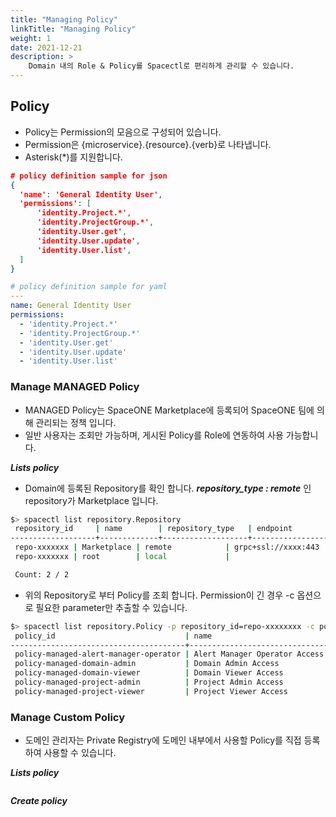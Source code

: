 ```yaml
---
title: "Managing Policy"
linkTitle: "Managing Policy"
weight: 1
date: 2021-12-21
description: >
    Domain 내의 Role & Policy를 Spacectl로 편리하게 관리할 수 있습니다.
---
```




## Policy

- Policy는 Permission의 모음으로 구성되어 있습니다. 
- Permission은 {microservice}.{resource}.{verb}로 나타냅니다.
- Asterisk(*)를 지원합니다. 

~~~json
# policy definition sample for json 
{
  'name': 'General Identity User',
  'permissions': [
      'identity.Project.*',
      'identity.ProjectGroup.*',
      'identity.User.get',
      'identity.User.update',
      'identity.User.list',
  ]
}
~~~

~~~yaml
# policy definition sample for yaml
---
name: General Identity User
permissions: 
  - 'identity.Project.*'
  - 'identity.ProjectGroup.*'
  - 'identity.User.get'
  - 'identity.User.update'
  - 'identity.User.list'
~~~


### Manage MANAGED Policy
- MANAGED Policy는 SpaceONE Marketplace에 등록되어 SpaceONE 팀에 의해 관리되는 정책 입니다. 
- 일반 사용자는 조회만 가능하며, 게시된 Policy를 Role에 연동하여 사용 가능합니다. 

***Lists policy***

- Domain에 등록된 Repository를 확인 합니다. _**repository_type : remote**_ 인 repository가 Marketplace 입니다.
~~~bash
$> spacectl list repository.Repository
 repository_id     | name        | repository_type   | endpoint                                          | created_at
-------------------+-------------+-------------------+---------------------------------------------------+--------------------------
 repo-xxxxxxx | Marketplace | remote            | grpc+ssl://xxxx:443 | 2021-10-03T15:51:56.338Z
 repo-xxxxxxx | root        | local             |                                                   | 2020-05-12T00:04:37.010Z

 Count: 2 / 2
~~~

- 위의 Repository로 부터 Policy를 조회 합니다. Permission이 긴 경우 -c 옵션으로 필요한 parameter만 추출할 수 있습니다. 
~~~bash
$> spacectl list repository.Policy -p repository_id=repo-xxxxxxxx -c policy_id,name,state,labels,repository_info,domain_id
 policy_id                             | name                          | state   | labels   | repository_info                                                                            | domain_id
---------------------------------------+-------------------------------+---------+----------+--------------------------------------------------------------------------------------------+---------------------
 policy-managed-alert-manager-operator | Alert Manager Operator Access | ENABLED | []       | {'repository_id': 'repo-xxxxxxx', 'name': 'Marketplace', 'repository_type': 'remote'} | domain-xxxxxx
 policy-managed-domain-admin           | Domain Admin Access           | ENABLED | []       | {'repository_id': 'repo-xxxxxxx', 'name': 'Marketplace', 'repository_type': 'remote'} | domain-xxxxxx
 policy-managed-domain-viewer          | Domain Viewer Access          | ENABLED | []       | {'repository_id': 'repo-xxxxxxx', 'name': 'Marketplace', 'repository_type': 'remote'} | domain-xxxxxx
 policy-managed-project-admin          | Project Admin Access          | ENABLED | []       | {'repository_id': 'repo-xxxxxxx', 'name': 'Marketplace', 'repository_type': 'remote'} | domain-xxxxxx
 policy-managed-project-viewer         | Project Viewer Access         | ENABLED | []       | {'repository_id': 'repo-xxxxxxx', 'name': 'Marketplace', 'repository_type': 'remote'} | domain-xxxxxx
~~~

### Manage Custom Policy
- 도메인 관리자는 Private Registry에 도메인 내부에서 사용할 Policy를 직접 등록하여 사용할 수 있습니다.


***Lists policy***
~~~bash

~~~

***Create policy***
~~~bash
~~~




